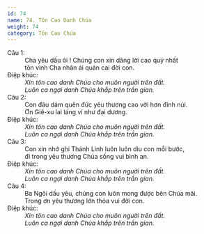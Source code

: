 ```yaml
---
id: 74
name: 74. Tôn Cao Danh Chúa
weight: 74
category: Tôn Cao Chúa
---
```

<dl><dt>Câu 1:</dt><dd data-verse="1">Cha yêu dấu ôi ! Chúng con xin dâng lời cao quý nhất <br/>tôn vinh Cha nhân ái quản cai đời con. </dd><dt>Điệp khúc:</dt><dd data-chorus="1"><em>Xin tôn cao danh Chúa cho muôn người trên đất. <br/>Luôn ca ngợi danh Chúa khắp trên trần gian. </em></dd><dt>Câu 2:</dt><dd data-verse="2">Con đâu dám quên đức yêu thương cao vời hơn đỉnh núi. <br/>Ơn Giê-xu lai láng ví như đại dương. </dd><dt>Điệp khúc:</dt><dd data-chorus="1"><em>Xin tôn cao danh Chúa cho muôn người trên đất. <br/>Luôn ca ngợi danh Chúa khắp trên trần gian. </em></dd><dt>Câu 3:</dt><dd data-verse="3">Con xin nhớ ghi Thánh Linh luôn luôn dìu con mỗi bước, <br/>đi trong yêu thương Chúa sống vui bình an. </dd><dt>Điệp khúc:</dt><dd data-chorus="1"><em>Xin tôn cao danh Chúa cho muôn người trên đất. <br/>Luôn ca ngợi danh Chúa khắp trên trần gian. </em></dd><dt>Câu 4:</dt><dd data-verse="4">Ba Ngôi dấu yêu, chúng con luôn mong được bên Chúa mãi. <br/>Trong ơn yêu thương lớn thỏa vui đời con. </dd><dt>Điệp khúc:</dt><dd data-chorus="1"><em>Xin tôn cao danh Chúa cho muôn người trên đất. <br/>Luôn ca ngợi danh Chúa khắp trên trần gian. </em></dd></dl>
